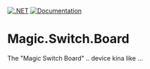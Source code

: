 [![.NET](https://github.com/BoBoBaSs84/Magic.Switch.Board/actions/workflows/dotnet.yml/badge.svg?branch=main)](https://github.com/BoBoBaSs84/Magic.Switch.Board/actions/workflows/dotnet.yml)
[![Documentation](https://github.com/BoBoBaSs84/Magic.Switch.Board/actions/workflows/docs.yml/badge.svg?branch=main)](https://github.com/BoBoBaSs84/Magic.Switch.Board/actions/workflows/docs.yml)

# Magic.Switch.Board

The "Magic Switch Board" .. device kina like ...
